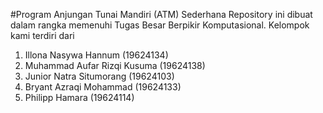 #Program Anjungan Tunai Mandiri (ATM) Sederhana
Repository ini dibuat dalam rangka memenuhi Tugas Besar Berpikir Komputasional. Kelompok kami terdiri dari 
1. Illona Nasywa Hannum (19624134)
2. Muhammad Aufar Rizqi Kusuma (19624138)
3. Junior Natra Situmorang (19624103)
4. Bryant Azraqi Mohammad (19624133)
5. Philipp Hamara (19624114)
